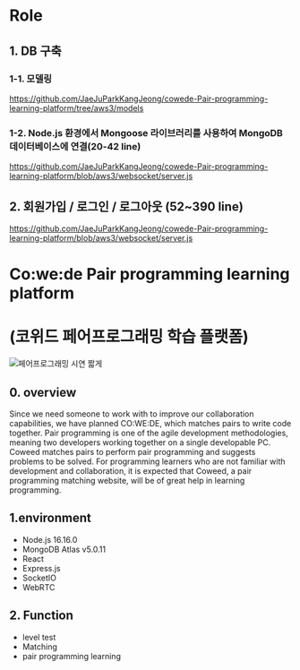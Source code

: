 
# Role

## 1. DB 구축
### 1-1. 모델링
https://github.com/JaeJuParkKangJeong/cowede-Pair-programming-learning-platform/tree/aws3/models

### 1-2. Node.js 환경에서 Mongoose 라이브러리를 사용하여 MongoDB 데이터베이스에 연결(20-42 line)
https://github.com/JaeJuParkKangJeong/cowede-Pair-programming-learning-platform/blob/aws3/websocket/server.js

## 2. 회원가입 / 로그인 / 로그아웃 (52~390 line) 
https://github.com/JaeJuParkKangJeong/cowede-Pair-programming-learning-platform/blob/aws3/websocket/server.js



# Co:we:de Pair programming learning platform 
# (코위드 페어프로그래밍 학습 플랫폼)




![페어프로그래밍 시연 짧게](https://user-images.githubusercontent.com/90203114/201276877-3bf95dcd-c0e8-4361-9db7-4431f47be09e.gif)

## 0. overview

Since we need someone to work with to improve our collaboration capabilities, we have planned CO:WE:DE, which matches pairs to write code together. Pair programming is one of the agile development methodologies, meaning two developers working together on a single developable PC. Coweed matches pairs to perform pair programming and suggests problems to be solved. For programming learners who are not familiar with development and collaboration, it is expected that Coweed, a pair programming matching website, will be of great help in learning programming.

## 1.environment

- Node.js 16.16.0
- MongoDB Atlas v5.0.11
- React
- Express.js
- SocketIO
- WebRTC

## 2. Function

- level test
- Matching
- pair programming learning
